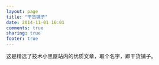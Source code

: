```yaml
---
layout: page
title: "干货铺子"
date: 2014-11-01 16:01
comments: true
sharing: true
footer: true
---
```

这是精选了技术小黑屋站内的优质文章，取个名字，即干货铺子。

<script type="text/javascript">
	var bestPosts = makeBestPostsDataSource();
	
	bestPosts = shuffleJsonObject(bestPosts);
	displaySection(shouldDisplayBestPosts(), isBestPostsInDebug(), bestPosts, '<section>', makeBestPostsSuffix(), sDroidBestPostsClass);
</script>

